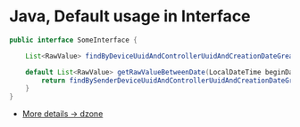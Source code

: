 # Java, Default usage in Interface 

```java
public interface SomeInterface {

    List<RawValue> findByDeviceUuidAndControllerUuidAndCreationDateGreaterThanAndCreationDateLessThan(LocalDateTime beginDate, LocalDateTime finishDate);

    default List<RawValue> getRawValueBetweenDate(LocalDateTime beginDate, LocalDateTime finishDate) {
        return findBySenderDeviceUuidAndControllerUuidAndCreationDateGreaterThanAndCreationDateLessThan(beginDate,finishDate);
    }
}

```


- <a href="https://dzone.com/articles/interface-default-methods-java" target="_blank">More details -> dzone</a>